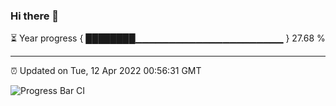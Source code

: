 ### Hi there 👋

⏳ Year progress { ████████▁▁▁▁▁▁▁▁▁▁▁▁▁▁▁▁▁▁▁▁▁▁ } 27.68 %

---

⏰ Updated on Tue, 12 Apr 2022 00:56:31 GMT

![Progress Bar CI](https://github.com/liununu/liununu/workflows/Progress%20Bar%20CI/badge.svg)

